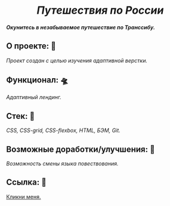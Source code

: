 <h1 align=center><i>Путешествия по России</i></h1>

#### _Окунитесь в незабываемое путешествие по Транссибу._

## О проекте: :thought_balloon:

_Проект создан с целью изучения адаптивной верстки._

## Функционал: :flying_saucer:

_Адаптивный лендинг._

## Стек: :wrench:

_CSS, CSS-grid, CSS-flexbox, HTML, БЭМ, Git._

## Возможные доработки/улучшения: :construction:

_Возможность смены языка повествования._

## Ссылка: :eyes:

[Кликни меня.](https://guzzlerx.github.io/russian-travel/)
